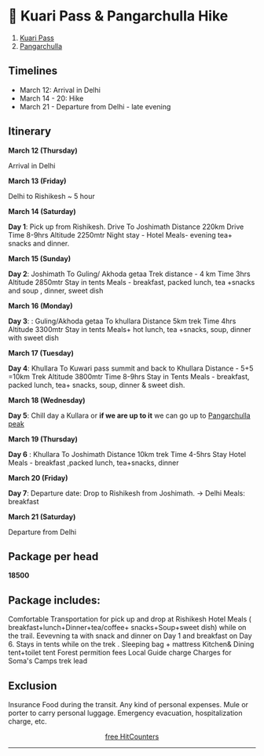 # 👋 Kuari Pass & Pangarchulla Hike

1. [Kuari Pass](https://indiahikes.com/kuari-pass)
2. [Pangarchulla](https://indiahikes.com/pangarchulla-peak-trek)

## Timelines
* March 12: Arrival in Delhi 
* March 14 - 20: Hike
* March 21 - Departure from Delhi - late evening

## Itinerary

**March 12 (Thursday)**

Arrival in Delhi

**March 13 (Friday)**

Delhi to Rishikesh ~ 5 hour

**March 14 (Saturday)**

**Day 1**:  Pick up from Rishikesh. Drive To Joshimath
Distance 220km Drive
Time 8-9hrs
Altitude 2250mtr
Night stay - Hotel
Meals- evening tea+ snacks and dinner.

**March 15 (Sunday)**

**Day 2**: Joshimath To Guling/ Akhoda getaa
Trek distance - 4 km
Time 3hrs
Altitude 2850mtr
Stay in tents
Meals - breakfast, packed lunch, tea +snacks and soup , dinner, sweet dish

**March 16 (Monday)**

**Day 3**: :  Guling/Akhoda getaa To khullara
Distance 5km trek
Time 4hrs
Altitude 3300mtr
Stay in tents
Meals+ hot lunch, tea +snacks, soup, dinner with sweet dish

**March 17 (Tuesday)**

**Day 4**:  Khullara To Kuwari pass summit and back to Khullara
Distance - 5+5 =10km Trek
Altitude 3800mtr
Time 8-9hrs
Stay in Tents
Meals - breakfast, packed lunch, tea+ snacks, soup, dinner & sweet dish.

**March 18 (Wednesday)**

**Day 5**: Chill day a Kullara or **if we are up to it** we can go up to [Pangarchulla peak](https://indiahikes.com/pangarchulla-peak-trek#quick-itinerary)

**March 19 (Thursday)**

**Day 6** : Khullara To Joshimath
Distance 10km trek
Time 4-5hrs
Stay Hotel
Meals - breakfast ,packed lunch, tea+snacks, dinner

**March 20 (Friday)**

**Day 7**: Departure date: Drop to Rishikesh from Joshimath. -> Delhi
Meals:  breakfast

**March 21 (Saturday)**

Departure from Delhi

## Package per head
**18500**

## Package  includes:
Comfortable Transportation for pick up and drop at Rishikesh
Hotel
Meals ( breakfast+lunch+Dinner+tea/coffee+ snacks+Soup+sweet dish) while  on the trail.  Eevevning ta  with snack and dinner  on Day 1 and  breakfast on Day 6.
Stays  in tents while on the trek .
Sleeping bag + mattress
Kitchen& Dining tent+toilet tent
Forest permition fees
Local Guide charge
Charges for Soma's Camps trek lead


## Exclusion
Insurance
Food during the transit.
Any kind of personal expenses.
Mule or porter to carry personal luggage.
Emergency evacuation, hospitalization charge, etc.

<p align="center">
    <a href='https://www.free-counters.org/'>free HitCounters</a> 
    <script type='text/javascript' src='https://www.freevisitorcounters.com/auth.php?id=6c7412639126d6d57948dd598929718bd1c7709c'></script>
    <script type="text/javascript" src="https://www.freevisitorcounters.com/en/home/counter/1426767/t/5"></script>
    </p>

---
